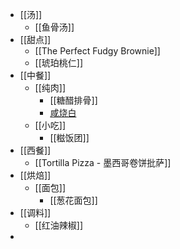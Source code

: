 - [[汤]]
	- [[鱼骨汤]]
- [[甜点]]
	- [[The Perfect Fudgy Brownie]]
	- [[琥珀桃仁]]
- [[中餐]]
	- [[纯肉]]
		- [[糖醋排骨]]
		- [咸烧白](https://www.xiachufang.com/recipe/1010118/)
	- [[小吃]]
		- [[糍饭团]]
- [[西餐]]
	- [[Tortilla Pizza - 墨西哥卷饼批萨]]
- [[烘焙]]
	- [[面包]]
		- [[葱花面包]]
- [[调料]]
	- [[红油辣椒]]
-